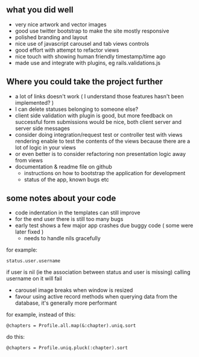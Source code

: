 
what you did well
-----------------

* very nice artwork and vector images
* good use twitter bootstrap to make the site mostly responsive
* polished branding and layout
* nice use of javascript carousel and tab views controls
* good effort with attempt to refactor views
* nice touch with showing human friendly timestamp/time ago
* made use and integrate with plugins, eg rails.validations.js 

Where you could take the project further
----------------------------------------

* a lot of links doesn't work ( I understand those features hasn't been implemented? )
* I can delete statuses belonging to someone else?
* client side validation with plugin is good, but more feedback on successful form submissions would be nice, both client server and server side messages
* consider doing integration/request test or controller test with views rendering enable to test the contents of the views because there are a lot of logic in your views
* or even better is to consider refactoring non presentation logic away from views 
* documentation & readme file on github
  - instructions on how to bootstrap the application for development
  - status of the app, known bugs etc

some notes about your code
-----------------------------

* code indentation in the templates can still improve
* for the end user there is still too many bugs  
* early test shows a few major app crashes due buggy code ( some were later fixed )
  - needs to handle nils gracefully

for example:

    status.user.username

if user is nil (ie the association between status and user is missing) calling username on it will fail

* carousel image breaks when window is resized
* favour using active record methods when querying data from the database, it's generally more performant

for example, instead of this:

    @chapters = Profile.all.map(&:chapter).uniq.sort

do this:

    @chapters = Profile.uniq.pluck(:chapter).sort
